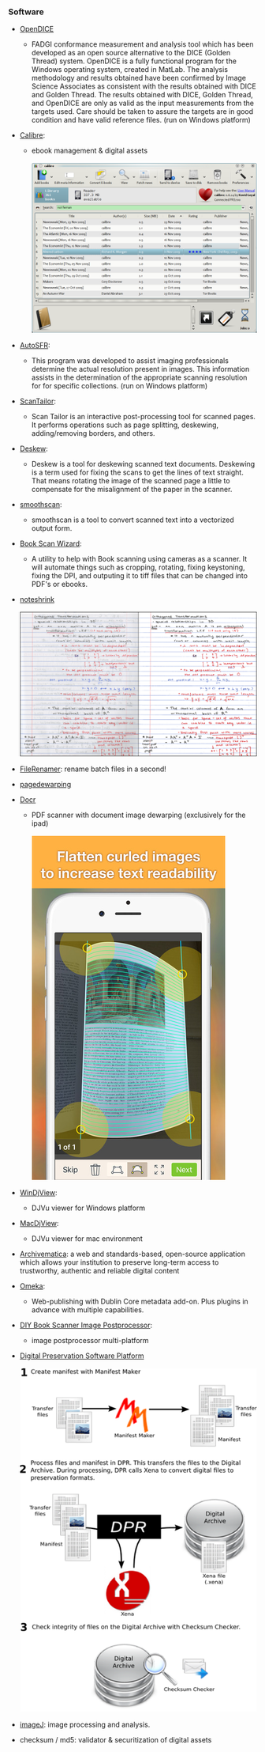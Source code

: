 ### Software

* [OpenDICE](http://www.digitizationguidelines.gov/guidelines/digitize-OpenDice.html) 
	- FADGI conformance measurement and analysis tool which has been developed as an open source alternative to the DICE (Golden Thread) system. OpenDICE is a fully functional program for the Windows operating system, created in MatLab. The analysis methodology and results obtained have been confirmed by Image Science Associates as consistent with the results obtained with DICE and Golden Thread. The results obtained with DICE, Golden Thread, and OpenDICE are only as valid as the input measurements from the targets used. Care should be taken to assure the targets are in good condition and have valid reference files. (run on Windows platform)

* [Calibre](https://calibre-ebook.com/): 
	- ebook management & digital assets
<BR></BR>
![archived](images/4168083004-calibre-1.png)

* [AutoSFR](http://www.digitizationguidelines.gov/guidelines/digitize-OpenDice.html):

	- This program was developed to assist imaging professionals determine the actual resolution present in images. This information assists in the determination of the appropriate scanning resolution for for specific collections. (run on Windows platform)

* [ScanTailor](http://scantailor.org/):

	- Scan Tailor is an interactive post-processing tool for scanned pages. It performs operations such as page splitting, deskewing, adding/removing borders, and others.

* [Deskew](http://galfar.vevb.net/wp/projects/deskew/):

	- Deskew is a tool for deskewing scanned text documents. Deskewing is a term used for fixing the scans to get the lines of text straight. That means rotating the image of the scanned page a little to compensate for the misalignment of the paper in the scanner.

* [smoothscan](https://github.com/ncraun/smoothscan/):

	- smoothscan is a tool to convert scanned text into a vectorized output form.

* [Book Scan Wizard](https://sourceforge.net/projects/bookscanwizard/):

	- A utility to help with Book scanning using cameras as a scanner. It will automate things such as cropping, rotating, fixing keystoning, fixing the DPI, and outputing it to tiff files that can be changed into PDF's or ebooks.

* [noteshrink](https://mzucker.github.io/2016/09/20/noteshrink.html)
<BR></BR>
![archived](images/notesA1_comparison.png)

* [FileRenamer](http://www.joejoesoft.com/vcms/108/): rename batch files in a second!

* [pagedewarping](https://github.com/mzucker/page_dewarp)

* [Docr](https://itunes.apple.com/app/id1112445201?mt=8) 
	- PDF scanner with document image dewarping (exclusively for the ipad)
<BR></BR>
![archived](images/1608532246-screen696x696.jpg)

* [WinDjView](https://sourceforge.net/projects/windjview/files/): 
	- DJVu viewer for Windows platform

* [MacDjView](https://sourceforge.net/projects/windjview/files/): 
	- DJVu viewer for mac environment

* [Archivematica](https://www.archivematica.org/): a web and standards-based, open-source application which allows your institution to preserve long-term access to trustworthy, authentic and reliable digital content

* [Omeka](https://omeka.org/): 
	- Web-publishing with Dublin Core metadata add-on. Plus plugins in advance with multiple capabilities.

* [DIY Book Scanner Image Postprocessor](https://sourceforge.net/projects/bookscanpost/?source=directory): 
	- image postprocessor multi-platform

* [Digital Preservation Software Platform](http://dpsp.sourceforge.net/)
<BR></BR>
![archived](images/573568980-DPSP_overview.png)

* [imageJ](https://imagej.nih.gov/ij/): image processing and analysis.
* checksum / md5: validator & securitization of digital assets
